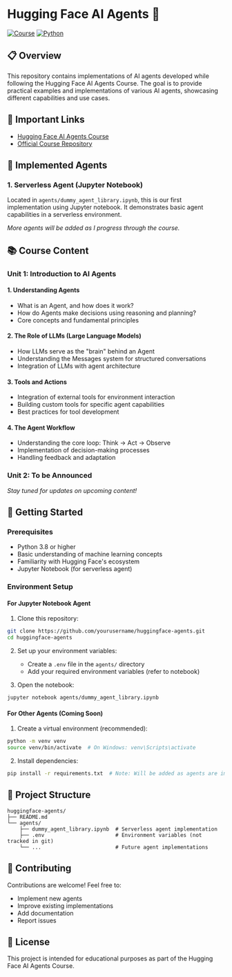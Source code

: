 # Hugging Face AI Agents 🤖

[![Course](https://img.shields.io/badge/Course-Hugging%20Face-yellow)](https://huggingface.co/courses/ai-agents/)
[![Python](https://img.shields.io/badge/Python-3.8%2B-blue)](https://www.python.org/)

## 📋 Overview

This repository contains implementations of AI agents developed while following the Hugging Face AI Agents Course. The goal is to provide practical examples and implementations of various AI agents, showcasing different capabilities and use cases.

## 🔗 Important Links

- [Hugging Face AI Agents Course](https://huggingface.co/learn/agents-course/unit0/introduction)
- [Official Course Repository](https://github.com/huggingface/agents-course)

## 🤖 Implemented Agents

### 1. Serverless Agent (Jupyter Notebook)
Located in `agents/dummy_agent_library.ipynb`, this is our first implementation using Jupyter notebook. It demonstrates basic agent capabilities in a serverless environment.

*More agents will be added as I progress through the course.*

## 📚 Course Content

### Unit 1: Introduction to AI Agents

#### 1. Understanding Agents
- What is an Agent, and how does it work?
- How do Agents make decisions using reasoning and planning?
- Core concepts and fundamental principles

#### 2. The Role of LLMs (Large Language Models)
- How LLMs serve as the "brain" behind an Agent
- Understanding the Messages system for structured conversations
- Integration of LLMs with agent architecture

#### 3. Tools and Actions
- Integration of external tools for environment interaction
- Building custom tools for specific agent capabilities
- Best practices for tool development

#### 4. The Agent Workflow
- Understanding the core loop: Think → Act → Observe
- Implementation of decision-making processes
- Handling feedback and adaptation

### Unit 2: To be Announced
*Stay tuned for updates on upcoming content!*

## 🚀 Getting Started

### Prerequisites
- Python 3.8 or higher
- Basic understanding of machine learning concepts
- Familiarity with Hugging Face's ecosystem
- Jupyter Notebook (for serverless agent)

### Environment Setup

#### For Jupyter Notebook Agent
1. Clone this repository:
```bash
git clone https://github.com/yourusername/huggingface-agents.git
cd huggingface-agents
```

2. Set up your environment variables:
   - Create a `.env` file in the `agents/` directory
   - Add your required environment variables (refer to notebook)

3. Open the notebook:
```bash
jupyter notebook agents/dummy_agent_library.ipynb
```

#### For Other Agents (Coming Soon)
1. Create a virtual environment (recommended):
```bash
python -m venv venv
source venv/bin/activate  # On Windows: venv\Scripts\activate
```

2. Install dependencies:
```bash
pip install -r requirements.txt  # Note: Will be added as agents are implemented
```

## 📝 Project Structure

```
huggingface-agents/
├── README.md
└── agents/
    ├── dummy_agent_library.ipynb  # Serverless agent implementation
    ├── .env                       # Environment variables (not tracked in git)
    └── ...                        # Future agent implementations
```

## 🤝 Contributing

Contributions are welcome! Feel free to:
- Implement new agents
- Improve existing implementations
- Add documentation
- Report issues

## 📄 License

This project is intended for educational purposes as part of the Hugging Face AI Agents Course.
